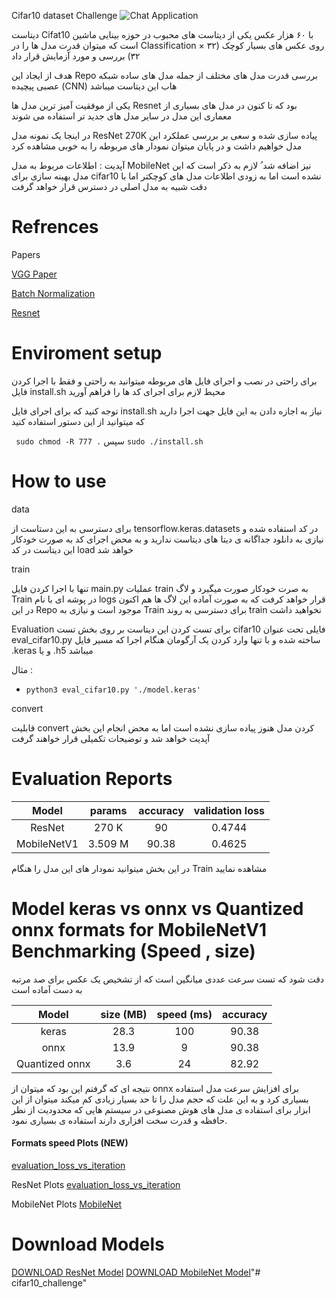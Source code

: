 Cifar10 dataset Challenge
![Chat Application](
    https://production-media.paperswithcode.com/datasets/4fdf2b82-2bc3-4f97-ba51-400322b228b1.png
)

 دیتاست Cifat10 با ۶۰ هزار عکس  یکی از دیتاست های محبوب در حوزه بینایی ماشین است که میتوان قدرت مدل ها را در Classification روی عکس های بسیار کوچک (۳۲ × ۳۲) بررسی و مورد آزمایش قرار داد

 هدف از ایجاد این Repo  بررسی قدرت مدل های مختلف از جمله مدل های ساده شبکه عصبی پیچیده (CNN) هاب این دیتاست میباشد

 یکی از موفقیت آمیز ترین مدل ها Resnet بود که تا کنون در مدل های بسیاری از معماری این مدل در سایر مدل های جدید تر استفاده می شوند

 در اینجا یک نمونه مدل ResNet 270K پیاده سازی شده و سعی بر بررسی عملکرد این مدل خواهیم داشت و در پایان میتوان نمودار های مربوطه را به خوبی مشاهده کرد

آپدیت :‌ اطلاعات مربوط به مدل MobileNet نیز اضافه شد ُ لازم به ذکر است که این مدل بهینه سازی برای cifar10 نشده است اما به زودی اطلاعات مدل های کوچکتر اما با دقت شبیه به مدل اصلی در دسترس قرار خواهد گرفت


# Refrences

 Papers

[VGG Paper](https://arxiv.org/pdf/1409.1556.pdf)

[Batch Normalization](https://arxiv.org/pdf/1502.03167.pdf)

[Resnet](https://arxiv.org/pdf/1512.03385.pdf)


# Enviroment setup

 برای راحتی در نصب و اجرای فایل های مربوطه میتوانید به راحتی و فقط با اجرا کردن فایل install.sh محیط لازم برای اجرای کد ها را فراهم آورید

 توجه کنید که برای اجرای فایل install.sh نیاز به اجازه دادن به این فایل جهت اجرا دارید که میتوانید از این دستور استفاده کنید

``` sudo chmod -R 777 .```
 سپس 
``` sudo ./install.sh ```

# How to use

 data
 
   برای دسترسی به این دستاست از tensorflow.keras.datasets در کد استفاده شده و نیازی به دانلود جداگانه ی دیتا های دیتاست ندارید و به محض اجرای کد به صورت خودکار این دیتاست در کد load  خواهد شد

 train

 تنها با اجرا کردن فایل main.py عملیات train به صرت خودکار صورت میگیرد و لاگ Train  در پوشه ای با نام logs قرار خواهد کرفت که به صورت آماده این لاگ ها هم اکنون در این Repo  موجود است و نیازی به Train  برای دسترسی به روند train نخواهید داشت

 Evaluation
برای تست کردن این دیتاست بر روی بخش تست cifar10 فایلی تحت عنوان eval_cifar10.py ساخته شده و با تنها وارد کردن یک آرگومان هنگام اجرا که مسیر فایل .keras و یا .h5 میباشد

 مثال : 
- ``` python3 eval_cifar10.py './model.keras' ```

 convert

 قابلیت convert کردن مدل هنوز پیاده سازی نشده است اما به محض انجام این بخش آپدیت خواهد شد و توضیحات تکمیلی قرار خواهند گرفت


# Evaluation Reports

|  Model      | params  | accuracy | validation loss  |
| :---:       |  :---:  |  :---:   |      :---:       |
| ResNet      |   270 K |    90    |      0.4744      |
| MobileNetV1 | 3.509 M |   90.38  |      0.4625      |


 در این بخش میتوانید نمودار های این مدل را هنگام Train مشاهده نمایید

# Model keras vs onnx vs Quantized onnx formats for MobileNetV1 Benchmarking (Speed , size)

دقت شود که تست سرعت  عددی میانگین است که از تشخیص یک عکس برای صد مرتبه به دست آماده است

|  Model         | size (MB)| speed (ms)    |     accuracy     |
| :---:          |  :---:   |  :---:        |      :---:       |
| keras          |   28.3   |    100        |      90.38       |
| onnx           |   13.9   |     9         |      90.38       |
| Quantized onnx |   3.6    |     24        |      82.92       |



نتیجه ای که گرفتم این بود که میتوان از onnx  برای افزایش سرعت مدل استفاده بسیاری کرد و به این علت که حجم مدل را تا حد بسیار زیادی کم میکند میتوان از این ابزار برای استفاده ی مدل های هوش مصنوعی در سیستم هایی که محدودیت از نظر حافظه و قدرت سخت افزاری دارند استفاده ی بسیاری نمود.


#### Formats speed Plots (NEW)
[evaluation_loss_vs_iteration](/home/mohammad/Desktop/CIFAR10_FS/Gitlab/Report/MobileNetSpeedTest/plots/speed_models.png)



ResNet Plots
[evaluation_loss_vs_iteration](./ResNet/Plots/)

MobileNet Plots
[MobileNet](./MobileNet/plots/)


# Download Models
[DOWNLOAD ResNet Model](https://drive.google.com/file/d/1TAVxMqBrmFTmV4KSTwp52cFEL6f75HKs/view?usp=sharing)
[DOWNLOAD MobileNet Model](https://drive.google.com/file/d/110rINRfM_LCZPNCIpWafLWO7YawMYgeA/view?usp=sharing)"# cifar10_challenge" 
